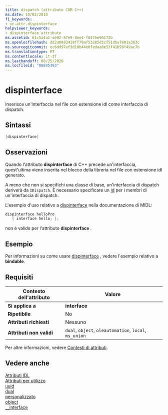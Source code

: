 ```yaml
---
title: dispatch (attributo COM C++)
ms.date: 10/02/2018
f1_keywords:
- vc-attr.dispinterface
helpviewer_keywords:
- dispinterface attribute
ms.assetid: 61c5a4a1-ae92-47e9-8ee4-f847be90172b
ms.openlocfilehash: dd2a0883418ff79af53285d3cf51dba7601a363c
ms.sourcegitcommit: ec6dd97ef3d10b44e0fedaa8e53f41696f49ac7b
ms.translationtype: MT
ms.contentlocale: it-IT
ms.lasthandoff: 08/25/2020
ms.locfileid: "88845393"
---
```

# <a name="dispinterface"></a>dispinterface

Inserisce un'interfaccia nel file con estensione idl come interfaccia di dispatch.

## <a name="syntax"></a>Sintassi

```cpp
[dispinterface]
```

## <a name="remarks"></a>Osservazioni

Quando l'attributo **dispinterface** di C++ precede un'interfaccia, quest'ultima viene inserita nel blocco della libreria nel file con estensione idl generato.

A meno che non si specifichi una classe di base, un'interfaccia di dispatch deriverà da `IDispatch`. È necessario specificare un [id](id.md) per i membri di un'interfaccia di dispatch.

L'esempio d'uso relativo a [dispinterface](/windows/win32/Midl/dispinterface) nella documentazione di MIDL:

```cpp
dispinterface helloPro
   { interface hello; };
```

non è valido per l'attributo **dispinterface** .

## <a name="example"></a>Esempio

Per informazioni su come usare [dispinterface](bindable.md) , vedere l'esempio relativo a **bindable**.

## <a name="requirements"></a>Requisiti

| Contesto dell'attributo | Valore |
|-|-|
|**Si applica a**|**interface**|
|**Ripetibile**|No|
|**Attributi richiesti**|Nessuno|
|**Attributi non validi**|`dual`, `object`, `oleautomation`, `local`, `ms_union`|

Per altre informazioni, vedere [Contesti di attributi](cpp-attributes-com-net.md#contexts).

## <a name="see-also"></a>Vedere anche

[Attributi IDL](idl-attributes.md)<br/>
[Attributi per utilizzo](attributes-by-usage.md)<br/>
[uuid](uuid-cpp-attributes.md)<br/>
[dual](dual.md)<br/>
[personalizzato](custom-cpp.md)<br/>
[object](object-cpp.md)<br/>
[__interface](../../cpp/interface.md)
